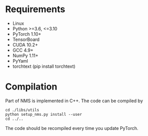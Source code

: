 # Requirements

- Linux
- Python >=3.6, <=3.10
- PyTorch 1.10+
- TensorBoard
- CUDA 10.2+
- GCC 4.9+
- NumPy 1.11+
- PyYaml
- torchtext (pip install torchtext)

# Compilation

Part of NMS is implemented in C++. The code can be compiled by

```shell
cd ./libs/utils
python setup_nms.py install --user
cd ../..
```

The code should be recompiled every time you update PyTorch.
